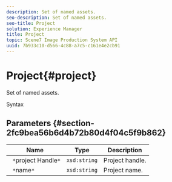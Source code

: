```yaml
---
description: Set of named assets.
seo-description: Set of named assets.
seo-title: Project
solution: Experience Manager
title: Project
topic: Scene7 Image Production System API
uuid: 7b933c10-d566-4c88-a7c5-c161e4e2cb91
---
```


# Project{#project}

Set of named assets.

 Syntax 

## Parameters {#section-2fc9bea56b6d4b72b80d4f04c5f9b862}

|  Name  | Type  | Description  |
|---|---|---|
|  ` *`project Handle`*`  | `xsd:string`  | Project handle.  |
|  ` *`name`*`  | `xsd:string`  | Project name.  |

